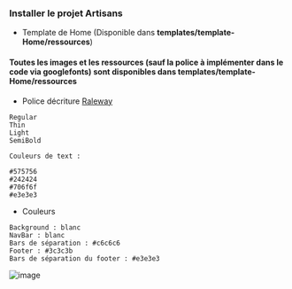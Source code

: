 ### Installer le projet Artisans


- Template de Home (Disponible dans **templates/template-Home/ressources**)

#### Toutes les images et les ressources (sauf la police à implémenter dans le code via googlefonts) sont disponibles dans templates/template-Home/ressources

- Police décriture
[Raleway](https://fonts.google.com/specimen/Raleway?query=Raleway&category=Sans+Serif,Display,Handwriting,Monospace)
```
Regular
Thin
Light
SemiBold

Couleurs de text :

#575756
#242424
#706f6f
#e3e3e3
```

- Couleurs
```
Background : blanc
NavBar : blanc
Bars de séparation : #c6c6c6
Footer : #3c3c3b
Bars de séparation du footer : #e3e3e3
```

![image](https://cdn.discordapp.com/attachments/982252407885025320/987333772745793587/Plan_de_travail_1.png)

